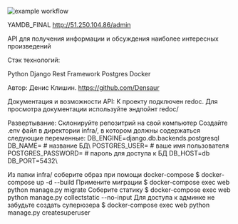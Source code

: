 ![example workflow](https://github.com/Densaur/yamdb_final/actions/workflows/yamdb_workflow.yml/badge.svg)


YAMDB_FINAL
http://51.250.104.86/admin

API для получения информации и обсуждения наиболее интересных произведений

Стэк технологий:


Python
Django Rest Framework
Postgres
Docker

Автор: Денис Клишин.
https://github.com/Densaur

Документация и возможности API:
К проекту подключен redoc. Для просмотра документации используйте эндпойнт redoc/

Развертывание:
Склонируйте репозитрий на свой компьютер
Создайте .env файл в директории infra/, в котором должны содержаться следующие переменные:
DB_ENGINE=django.db.backends.postgresql
DB_NAME= # название БД\ POSTGRES_USER= # ваше имя пользователя
POSTGRES_PASSWORD= # пароль для доступа к БД
DB_HOST=db
DB_PORT=5432\

Из папки infra/ соберите образ при помощи docker-compose $ docker-compose up -d --build
Примените миграции $ docker-compose exec web python manage.py migrate
Соберите статику $ docker-compose exec web python manage.py collectstatic --no-input
Для доступа к админке не забудьте создать суперюзера $ docker-compose exec web python manage.py createsuperuser